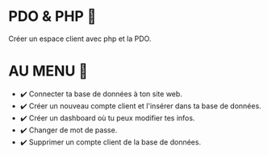 # PDO & PHP 🎯
Créer un espace client avec php et la PDO.
# AU MENU 🍟
- ✔️ Connecter ta base de données à ton site web.
- ✔️ Créer un nouveau compte client et l'insérer dans ta base de données.
- ✔️ Créer un dashboard où tu peux modifier tes infos.
- ✔️ Changer de mot de passe.
- ✔️ Supprimer un compte client de la base de données.
